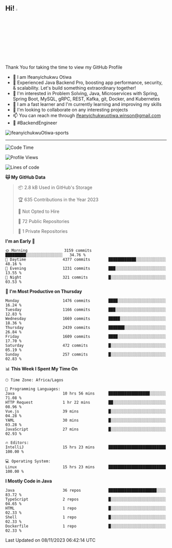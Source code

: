 <!-- BLOG-POST-LIST:START --><!-- BLOG-POST-LIST:END -->

## Hi! <img src="https://media.giphy.com/media/hvRJCLFzcasrR4ia7z/giphy.gif" width="4%"> 

Thank You for taking the time to view my GitHub Profile

- 👋 I am Ifeanyichukwu Otiwa
- 🚀 Experienced Java Backend Pro, boosting app performance, security, & scalability. Let's build something extraordinary together!
- 👀 I'm interested in Problem Solving, Java, Microservices with Spring, Spring Boot, MySQL, gRPC, REST, Kafka, git, Docker, and Kubernetes
- 🌱 I am a fast learner and I'm currently learning and improving my skills
- 💞️ I'm looking to collaborate on any interesting projects
- 📫 You can reach me through ifeanyichukwuotiwa.winson@gmail.com
- 🚀 #BackendEngineer

<p align="left" marginTop="10px"> <img src="https://komarev.com/ghpvc/?username=ifeanyichukwuOtiwa-sports&label=Profile%20views&color=0e75b6&style=for-the-badge" alt="ifeanyichukwuOtiwa-sports" /> </p>

***

<!--START_SECTION:waka-->
![Code Time](http://img.shields.io/badge/Code%20Time-1%2C877%20hrs%2012%20mins-blue)

![Profile Views](http://img.shields.io/badge/Profile%20Views-0-blue)

![Lines of code](https://img.shields.io/badge/From%20Hello%20World%20I%27ve%20Written-3.7%20million%20lines%20of%20code-blue)

**🐱 My GitHub Data** 

> 📦 2.8 kB Used in GitHub's Storage 
 > 
> 🏆 635 Contributions in the Year 2023
 > 
> 🚫 Not Opted to Hire
 > 
> 📜 72 Public Repositories 
 > 
> 🔑 1 Private Repositories 
 > 
**I'm an Early 🐤** 

```text
🌞 Morning                3159 commits        █████████░░░░░░░░░░░░░░░░   34.76 % 
🌆 Daytime                4377 commits        ████████████░░░░░░░░░░░░░   48.16 % 
🌃 Evening                1231 commits        ███░░░░░░░░░░░░░░░░░░░░░░   13.55 % 
🌙 Night                  321 commits         █░░░░░░░░░░░░░░░░░░░░░░░░   03.53 % 
```
📅 **I'm Most Productive on Thursday** 

```text
Monday                   1476 commits        ████░░░░░░░░░░░░░░░░░░░░░   16.24 % 
Tuesday                  1166 commits        ███░░░░░░░░░░░░░░░░░░░░░░   12.83 % 
Wednesday                1669 commits        █████░░░░░░░░░░░░░░░░░░░░   18.36 % 
Thursday                 2439 commits        ███████░░░░░░░░░░░░░░░░░░   26.84 % 
Friday                   1609 commits        ████░░░░░░░░░░░░░░░░░░░░░   17.70 % 
Saturday                 472 commits         █░░░░░░░░░░░░░░░░░░░░░░░░   05.19 % 
Sunday                   257 commits         █░░░░░░░░░░░░░░░░░░░░░░░░   02.83 % 
```


📊 **This Week I Spent My Time On** 

```text
🕑︎ Time Zone: Africa/Lagos

💬 Programming Languages: 
Java                     10 hrs 56 mins      ██████████████████░░░░░░░   71.08 % 
HTTP Request             1 hr 22 mins        ██░░░░░░░░░░░░░░░░░░░░░░░   08.96 % 
Vue.js                   39 mins             █░░░░░░░░░░░░░░░░░░░░░░░░   04.28 % 
YAML                     30 mins             █░░░░░░░░░░░░░░░░░░░░░░░░   03.28 % 
JavaScript               27 mins             █░░░░░░░░░░░░░░░░░░░░░░░░   02.93 % 

🔥 Editors: 
IntelliJ                 15 hrs 23 mins      █████████████████████████   100.00 % 

💻 Operating System: 
Linux                    15 hrs 23 mins      █████████████████████████   100.00 % 
```

**I Mostly Code in Java** 

```text
Java                     36 repos            █████████████████████░░░░   83.72 % 
TypeScript               2 repos             █░░░░░░░░░░░░░░░░░░░░░░░░   04.65 % 
HTML                     1 repo              █░░░░░░░░░░░░░░░░░░░░░░░░   02.33 % 
Shell                    1 repo              █░░░░░░░░░░░░░░░░░░░░░░░░   02.33 % 
Dockerfile               1 repo              █░░░░░░░░░░░░░░░░░░░░░░░░   02.33 % 
```




 Last Updated on 08/11/2023 06:42:14 UTC
<!--END_SECTION:waka-->

<!--
<p align="center">
![trophy](https://github-profile-trophy.vercel.app/?username=ifeanyichukwuOtiwa-sports&theme=onedark) (https://github.com/ryo-ma/github-profile-trophy)
</p>
-->

<!---
ifeanyi-otiwa/ifeanyi-otiwa is a ✨ special ✨ repository because its `README.md` (this file) appears on your GitHub profile.
You can click the Preview link to take a look at your changes.
--->

